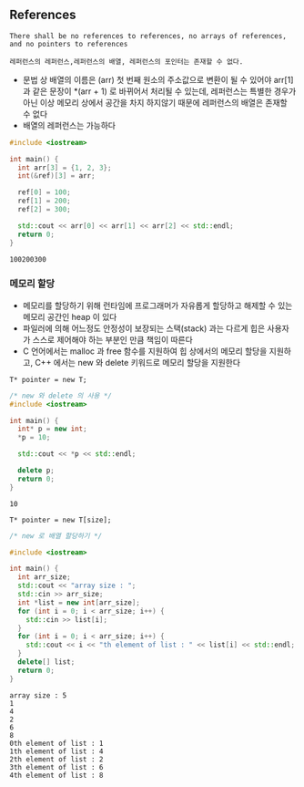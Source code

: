 ## References
```
There shall be no references to references, no arrays of references, and no pointers to references

레퍼런스의 레퍼런스,레퍼런스의 배열, 레퍼런스의 포인터는 존재할 수 없다.
```
* 문법 상 배열의 이름은 (arr) 첫 번째 원소의 주소값으로 변환이 될 수 있어야 arr[1] 과 같은 문장이 *(arr + 1) 로 바뀌어서 처리될 수 있는데, 레퍼런스는 특별한 경우가 아닌 이상 메모리 상에서 공간을 차지 하지않기 때문에 레퍼런스의 배열은 존재할 수 없다 
* 배열의 레퍼런스는 가능하다 
```cpp
#include <iostream>

int main() {
  int arr[3] = {1, 2, 3};
  int(&ref)[3] = arr;

  ref[0] = 100;
  ref[1] = 200;
  ref[2] = 300;

  std::cout << arr[0] << arr[1] << arr[2] << std::endl;
  return 0;
}
```
```
100200300
```

### 메모리 할당 
* 메모리를 할당하기 위해 런타임에 프로그래머가 자유롭게 할당하고 해제할 수 있는 메모리 공간인 heap 이 있다 
* 파일러에 의해 어느정도 안정성이 보장되는 스택(stack) 과는 다르게 힙은 사용자가 스스로 제어해야 하는 부분인 만큼 책임이 따른다 
* C 언어에서는 malloc 과 free 함수를 지원하여 힙 상에서의 메모리 할당을 지원하고, C++ 에서는 new 와 delete 키워드로 메모리 할당을 지원한다 
```
T* pointer = new T;
```
```cpp
/* new 와 delete 의 사용 */
#include <iostream>

int main() {
  int* p = new int;
  *p = 10;

  std::cout << *p << std::endl;

  delete p;
  return 0;
}
```
```
10
```
```
T* pointer = new T[size];
```
```cpp
/* new 로 배열 할당하기 */

#include <iostream>

int main() {
  int arr_size;
  std::cout << "array size : ";
  std::cin >> arr_size;
  int *list = new int[arr_size];
  for (int i = 0; i < arr_size; i++) {
    std::cin >> list[i];
  }
  for (int i = 0; i < arr_size; i++) {
    std::cout << i << "th element of list : " << list[i] << std::endl;
  }
  delete[] list;
  return 0;
}
```
```
array size : 5
1
4
2
6
8
0th element of list : 1
1th element of list : 4
2th element of list : 2
3th element of list : 6
4th element of list : 8
```

